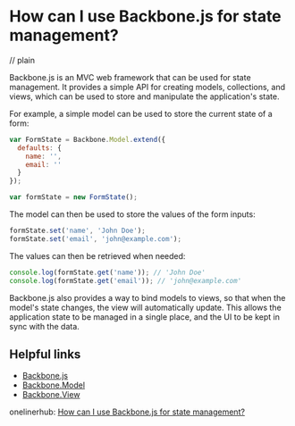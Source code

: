 # How can I use Backbone.js for state management?
// plain

Backbone.js is an MVC web framework that can be used for state management. It provides a simple API for creating models, collections, and views, which can be used to store and manipulate the application's state.

For example, a simple model can be used to store the current state of a form:

```javascript
var FormState = Backbone.Model.extend({
  defaults: {
    name: '',
    email: ''
  }
});

var formState = new FormState();
```

The model can then be used to store the values of the form inputs:

```javascript
formState.set('name', 'John Doe');
formState.set('email', 'john@example.com');
```

The values can then be retrieved when needed:

```javascript
console.log(formState.get('name')); // 'John Doe'
console.log(formState.get('email')); // 'john@example.com'
```

Backbone.js also provides a way to bind models to views, so that when the model's state changes, the view will automatically update. This allows the application state to be managed in a single place, and the UI to be kept in sync with the data.

## Helpful links
- [Backbone.js](http://backbonejs.org/)
- [Backbone.Model](http://backbonejs.org/#Model)
- [Backbone.View](http://backbonejs.org/#View)

onelinerhub: [How can I use Backbone.js for state management?](https://onelinerhub.com/backbone.js/how-can-i-use-backbone-js-for-state-management)